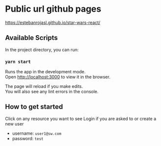# Public url github pages

https://estebanrojasl.github.io/star-wars-react/

## Available Scripts

In the project directory, you can run:

### `yarn start`

Runs the app in the development mode.\
Open [http://localhost:3000](http://localhost:3000) to view it in the browser.

The page will reload if you make edits.\
You will also see any lint errors in the console.

## How to get started

Click on any resource you want to see
Login if you are asked to or create a new user

- username: `user1@sw.com`
- password: `test`

